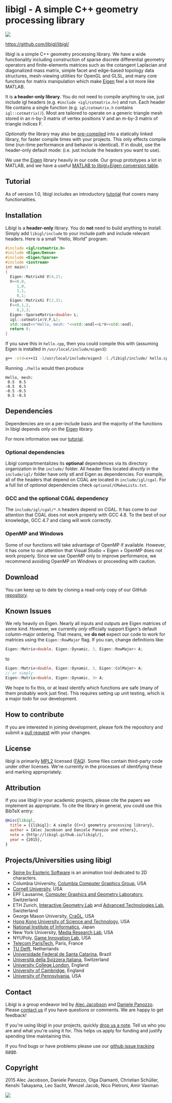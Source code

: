 # libigl - A simple C++ geometry processing library

![](libigl-teaser.png)

<https://github.com/libigl/libigl/>

libigl is a simple C++ geometry processing library. We have a wide
functionality including construction of sparse discrete differential geometry
operators and finite-elements matrices such as the cotangent Laplacian and
diagonalized mass matrix, simple facet and edge-based topology data structures,
mesh-viewing utilities for OpenGL and GLSL, and many core functions for matrix
manipulation which make [Eigen](http://eigen.tuxfamily.org) feel a lot more
like MATLAB.

It is **a header-only library**. You do not need to compile anything to use,
just include igl headers (e.g. `#include <igl/cotmatrix.h>`) and run.  Each
header file contains a single function (e.g. `igl/cotmatrix.h` contains
`igl::cotmatrix()`). Most are tailored to operate on a generic triangle mesh
stored in an n-by-3 matrix of vertex positions V and an m-by-3 matrix of
triangle indices F. 

_Optionally_ the library may also be [pre-compiled](optional/) into a statically
linked library, for faster compile times with your projects. This only effects
compile time (run-time performance and behavior is identical). If in doubt, use
the header-only default mode: (i.e. just include the headers you want to use).

We use the [Eigen](http://eigen.tuxfamily.org) library heavily in our code. Our
group prototypes a lot in MATLAB, and we have a useful [MATLAB to libigl+Eigen
conversion table](matlab-to-eigen.html).

## Tutorial

As of version 1.0, libigl includes an introductory
[tutorial](tutorial/tutorial.html) that covers many functionalities.

## Installation

Libigl is a **header-only** library. You do **not** need to build anything to
install.  Simply add `libigl/include` to your include path and include relevant
headers.  Here is a small "Hello, World" program:

```cpp
#include <igl/cotmatrix.h>
#include <Eigen/Dense>
#include <Eigen/Sparse>
#include <iostream>
int main()
{
  Eigen::MatrixXd V(4,2);
  V<<0,0,
     1,0,
     1,1,
     0,1;
  Eigen::MatrixXi F(2,3);
  F<<0,1,2,
     0,2,3;
  Eigen::SparseMatrix<double> L;
  igl::cotmatrix(V,F,L);
  std::cout<<"Hello, mesh: "<<std::endl<<L*V<<std::endl;
  return 0;
}
```

If you save this in `hello.cpp`, then you could compile this with (assuming
Eigen is installed in `/usr/local/include/eigen3`):

```bash
g++ -std=c++11 -I/usr/local/include/eigen3 -I./libigl/include/ hello.cpp -o hello
```

Running `./hello` would then produce

```
Hello, mesh:
 0.5  0.5
-0.5  0.5
-0.5 -0.5
 0.5 -0.5
```

## Dependencies
Dependencies are on a per-include basis and the majority of the functions in
libigl depends only on the [Eigen](http://eigen.tuxfamily.org) library.

For more information see our [tutorial](tutorial/tutorial.html).

### Optional dependencies ###

Libigl compartmentalizes its **optional** dependences via its directory
organization in the `include/` folder. All header files located _directly_ in
the `include/igl/` folder have only stl and Eigen as dependencies. For example,
all of the headers that depend on CGAL are located in `include/igl/cgal`. For a
full list of _optional_ dependencies check `optional/CMakeLists.txt`.

### GCC and the optional CGAL dependency
The `include/igl/cgal/*.h` headers depend on CGAL. It has come to our attention
that CGAL does not work properly with GCC 4.8. To the best of our knowledge,
GCC 4.7 and clang will work correctly.

### OpenMP and Windows
Some of our functions will take advantage of OpenMP if available. However, it
has come to our attention that Visual Studio + Eigen + OpenMP does not work
properly. Since we use OpenMP only to improve performance, we recommend
avoiding OpenMP on Windows or proceeding with caution.

## Download
You can keep up to date by cloning a read-only copy of our GitHub
[repository](https://github.com/libigl).

## Known Issues
We rely heavily on Eigen. Nearly all inputs and outputs are Eigen matrices of
some kind. However, we currently _only_ officially support Eigen's default
column-major ordering. That means, we **do not** expect our code to work for
matrices using the `Eigen::RowMajor` flag. If you can, change definitions like:

```cpp
Eigen::Matrix<double, Eigen::Dynamic, 3, Eigen::RowMajor> A;
```

to

```cpp
Eigen::Matrix<double, Eigen::Dynamic, 3, Eigen::ColMajor> A;
// or simply
Eigen::Matrix<double, Eigen::Dynamic, 3> A;
```

We hope to fix this, or at least identify which functions are safe (many of
them probably work just fine). This requires setting up unit testing, which is
a major _todo_ for our development.

## How to contribute

If you are interested in joining development, please fork the repository and
submit a [pull request](https://help.github.com/articles/using-pull-requests/)
with your changes.

## License
libigl is primarily [MPL2](http://www.mozilla.org/MPL/2.0/) licensed
([FAQ](http://www.mozilla.org/MPL/2.0/FAQ.html)). Some files contain
third-party code under other licenses. We're currently in the processes of
identifying these and marking appropriately.

## Attribution
If you use libigl in your academic projects, please cite the papers we
implement as appropriate. To cite the library in general, you could use this
BibTeX entry:

```bibtex
@misc{libigl,
  title = {{libigl}: A simple {C++} geometry processing library},
  author = {Alec Jacobson and Daniele Panozzo and others},
  note = {http://libigl.github.io/libigl/},
  year = {2015},
}
```

## Projects/Universities using libigl

 - [Spine by Esoteric Software](http://esotericsoftware.com/) is an animation tool dedicated to 2D characters.
 - Columbia University, [Columbia Computer Graphics Group](http://www.cs.columbia.edu/cg/), USA
 - [Cornell University](http://www.graphics.cornell.edu/), USA
 - EPF Lausanne, [Computer Graphics and Geometry Laboratory](http://lgg.epfl.ch/people.php), Switzerland
 - ETH Zurich, [Interactive Geometry Lab](http://igl.ethz.ch/) and [Advanced Technologies Lab](http://ait.inf.ethz.ch/), Swizterland
 - George Mason University, [CraGL](http://cs.gmu.edu/~ygingold/), USA
 - [Hong Kong University of Science and Technology](http://www.ust.hk/), USA
 - [National Institute of Informatics](http://www.nii.ac.jp/en/), Japan 
 - New York University, [Media Research Lab](http://mrl.nyu.edu/), USA
 - NYUPoly, [Game Innovation Lab](http://game.engineering.nyu.edu/), USA
 - [Telecom ParisTech](http://www.telecom-paristech.fr/en/formation-et-innovation-dans-le-numerique.html), Paris, France
 - [TU Delft](http://www.tudelft.nl/en/), Netherlands
 - [Universidade Federal de Santa Catarina](http://mtm.ufsc.br/~leo/), Brazil
 - [Università della Svizzera Italiana](http://www.usi.ch/en), Switzerland
 - [University College London](http://vecg.cs.ucl.ac.uk/), England
 - [University of Cambridge](http://www.cam.ac.uk/), England
 - [University of Pennsylvania](http://cg.cis.upenn.edu/), USA


## Contact

Libigl is a group endeavor led by [Alec
Jacobson](http://www.cs.columbia.edu/~jacobson/) and [Daniele
Panozzo](http://www.inf.ethz.ch/personal/dpanozzo/). Please [contact
us](mailto:alecjacobson@gmail.com,daniele.panozzo@gmail.com) if you have
questions or comments. We are happy to get feedback!

If you're using libigl in your projects, quickly [drop us a
note](mailto:alecjacobson@gmail.com,daniele.panozzo@gmail.com). Tell us who you
are and what you're using it for. This helps us apply for funding and justify
spending time maintaining this.

If you find bugs or have problems please use our [github issue tracking
page](https://github.com/libigl/libigl/issues).

## Copyright
2015 Alec Jacobson, Daniele Panozzo, Olga Diamanti, Christian Schüller, Kenshi
Takayama, Leo Sacht, Wenzel Jacob, Nico Pietroni, Amir Vaxman

![](tutorial/images/libigl-logo.jpg)
